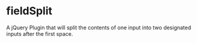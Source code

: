 fieldSplit
==========

A jQuery Plugin that will split the contents of one input into two designated inputs after the first space. 
